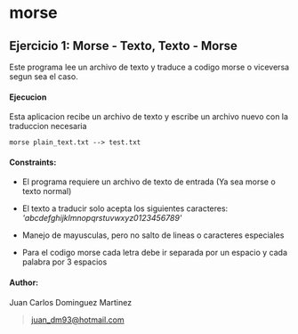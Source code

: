 # morse
## Ejercicio 1: Morse - Texto, Texto - Morse

Este programa lee un archivo de texto y traduce a codigo morse o viceversa segun sea el caso.

#### Ejecucion

Esta aplicacion recibe un archivo de texto y escribe un archivo nuevo con la traduccion necesaria

	morse plain_text.txt --> test.txt


#### Constraints:

- El programa requiere un archivo de texto de entrada (Ya sea morse o texto normal)

- El texto a traducir solo acepta los siguientes caracteres: *'abcdefghijklmnopqrstuvwxyz0123456789'*

- Manejo de mayusculas, pero no salto de lineas o caracteres especiales

- Para el codigo morse cada letra debe ir separada por un espacio y cada palabra por 3 espacios

#### Author:

Juan Carlos Dominguez Martinez 

>juan_dm93@hotmail.com